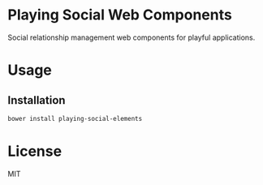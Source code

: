 Playing Social Web Components
=============================

Social relationship management web components for playful applications.

# Usage

## Installation

```bash
bower install playing-social-elements
```

# License

MIT